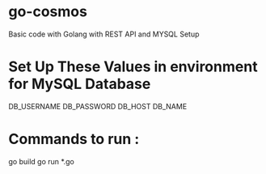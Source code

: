 # go-cosmos
Basic code with Golang with REST API and MYSQL Setup

# Set Up These Values in environment for MySQL Database
DB_USERNAME
DB_PASSWORD
DB_HOST
DB_NAME

# Commands to run :
go build
go run *.go
